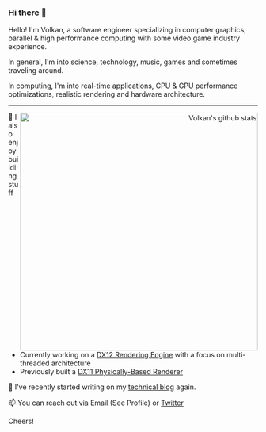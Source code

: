 ### Hi there 👋

Hello! I'm Volkan, a software engineer specializing in computer graphics, parallel & high performance computing with some video game industry experience.

In general, I'm into science, technology, music, games and sometimes traveling around.

In computing, I'm into real-time applications, CPU & GPU performance optimizations, realistic rendering and hardware architecture.

----

<p align="right">
  <a href="https://github.com/anuraghazra/github-readme-stats">
    <img width="480" align="right" alt="Volkan's github stats" src="https://github-readme-stats.vercel.app/api?username=vilbeyli&theme=tokyonight&show_icons=true" />
  </a>
</p>

🔭 I also enjoy building stuff 
  
  - Currently working on a [DX12 Rendering Engine](https://github.com/vilbeyli/VQE/) with a focus on multi-threaded architecture
  - Previously built a [DX11 Physically-Based Renderer](https://github.com/vilbeyli/VQEngine/)

💬 I've recently started writing on my [technical blog](https://vilbeyli.github.io/) again.

📫 You can reach out via Email (See Profile) or [Twitter](https://twitter.com/Varaquilex)

Cheers!

<!--
**vilbeyli/vilbeyli** is a ✨ _special_ ✨ repository because its `README.md` (this file) appears on your GitHub profile.

Here are some ideas to get you started:

- 🔭 I’m currently working on ...
- 🌱 I’m currently learning ...
- 👯 I’m looking to collaborate on ...
- 🤔 I’m looking for help with ...
- 💬 Ask me about ...
- 📫 How to reach me: ...
- 😄 Pronouns: ...
- ⚡ Fun fact: ...
-->
